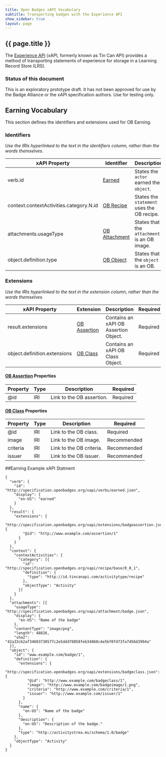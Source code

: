 ```yaml
---
title: Open Badges xAPI Vocabulary
subtitle: Transporting badges with the Experience API
show_sidebar: true
layout: page
---
```


## {{ page.title }}
The [Experience API](https://github.com/adlnet/xAPI-Spec/blob/master/xAPI.md) (xAPI, formerly known as Tin Can API) provides a method of transporting statements of experience for storage in a Learning Record Store (LRS). 

### Status of this document
This is an exploratory prototype draft. It has not been approved for use by the Badge Alliance or the xAPI specification authors. Use for testing only. 

## Earning Vocabulary
This section defines the identifiers and extensions used for OB Earning. 

### Identifiers
*Use the IRIs hyperlinked to the text in the identifiers column, rather than the words themselves.*

xAPI Property | Identifier | Description | Required
--- | --- | --- | ---
verb.id | [Earned](http://specification.openbadges.org/xapi/verbs/earned.json) | States the `actor` earned the `object`. | Required
context.contextActivities.category.N.id | [OB Recipe](http://specification.openbadges.org/xapi/recipe/base/0_0_1.json) | States the `statement` uses the OB recipe. | Required
attachments.usageType | [OB Attachment](http://specification.openbadges.org/xapi/attachment/badge.json) | States that the `attachment` is an OB image. | Required
object.definition.type | [OB Object](http://activitystrea.ms/schema/1.0/badge) | States that the `object` is an OB. | Required

### Extensions
*Use the IRIs hyperlinked to the text in the extension column, rather than the words themselves.*

xAPI Property | Extension | Description | Required
--- | --- | --- | ---
result.extensions | [OB Assertion](http://specification.openbadges.org/xapi/extensions/badgeassertion.json) | Contains an xAPI OB Assertion Object. | Required
object.definition.extensions | [OB Class](http://specification.openbadges.org/xapi/extensions/badgeclass.json) | Contains an xAPI OB Class Object. | Required

#### [OB Assertion](http://specification.openbadges.org/xapi/extensions/badgeassertion.json) Properties

Property | Type | Description | Required
--- | --- | --- | ---
@id | IRI | Link to the OB assertion. | Required


#### [OB Class](http://specification.openbadges.org/xapi/extensions/badgeclass.json) Properties

Property | Type | Description | Required
--- | --- | --- | ---
@id | IRI | Link to the OB class. | Required
image | IRI | Link to the OB image. | Recommended
criteria | IRI | Link to the OB criteria. | Recommended
issuer | IRI | Link to the OB issuer. | Recommended

##Earning Example xAPI Statment
```
{
  "verb": {
    "id": "http://specification.openbadges.org/xapi/verbs/earned.json",
    "display": {
      "en-US": "earned"
    }
  },
  "result": {
    "extensions": {
      "http://specification.openbadges.org/xapi/extensions/badgeassertion.json": {
        "@id": "http://www.example.com/assertion/1"
      }
    }
  },
  "context": {
    "contextActivities": {
      "category": [{
        "id": "http://specification.openbadges.org/xapi/recipe/base/0_0_1",
        "definition": {
          "type": "http://id.tincanapi.com/activitytype/recipe"
        },
        "objectType": "Activity"
      }]
    }
  },
  "attachments": [{
    "usageType": "http://specification.openbadges.org/xapi/attachment/badge.json",
    "display": {
      "en-US": "Name of the badge"
    },
    "contentType": "image/png",
    "length": 48826,
    "sha2": "42a33cb2af34603730577c2e5ddd78858feb34860c4e5bf0f473fa7456d3994a"
  }],
  "object": {
    "id": "www.example.com/badge/1",
    "definition": {
      "extensions": {
        "http://specification.openbadges.org/xapi/extensions/badgeclass.json": {
          "@id": "http://www.example.com/badgeclass/1",
          "image": "http://www.example.com/badgeimage/1.png",
          "criteria": "http://www.example.com/criteria/1",
          "issuer": "http://www.example.com/issuer/1"
        }
      },
      "name": {
        "en-US": "Name of the badge"
      },
      "description": {
        "en-US": "Description of the badge."
      },
      "type": "http://activitystrea.ms/schema/1.0/badge"
    },
    "objectType": "Activity"
  }
}
```
